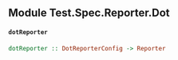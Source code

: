 ## Module Test.Spec.Reporter.Dot

#### `dotReporter`

``` purescript
dotReporter :: DotReporterConfig -> Reporter
```


